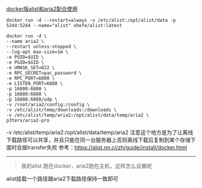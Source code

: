 [docker版alist和aria2配合使用](https://github.com/cloudswave/blog/issues/12)

```
docker run -d --restart=always -v /etc/alist:/opt/alist/data -p 5244:5244 --name="alist" xhofe/alist:latest

docker run -d \
--name aria2 \
--restart unless-stopped \
--log-opt max-size=1m \
-e PUID=$UID \
-e PGID=$GID \
-e UMASK_SET=022 \
-e RPC_SECRET=pac_password \
-e RPC_PORT=6800 \
-e LISTEN_PORT=6888 \
-p 16800:6800 \
-p 16888:6888 \
-p 16888:6888/udp \
-v /root/aria2/config:/config \
-v /etc/alist/temp/downloads:/downloads \
-v /etc/alist/temp/aria2:/opt/alist/data/temp/aria2 \
p3terx/aria2-pro
```
-v /etc/alist/temp/aria2:/opt/alist/data/temp/aria2 注意这个地方是为了让离线下载路径可以共享，并且只能在同一台服务器上否则离线下载后复制到某个存储下面时会报transfer失败
参考：https://alist.nn.ci/zh/guide/install/docker.html
<!--csdn-article-id:128254475-->

---

<a id='issuecomment-1445057265'></a>
> 我的alist 跑在docker，aria2跑在主机，这样怎么设置呢

alist挂载一个路径跟aria2下载路径保持一致即可

